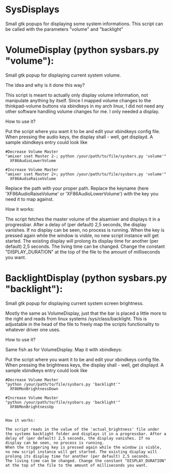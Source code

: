SysDisplays
===========

Small gtk popups for displaying some system informations.
This script can be called with the parameters "volume" and "backlight"



VolumeDisplay (python sysbars.py "volume"):
==========================================

Small gtk popup for displaying current system volume.


The idea and why is it done this way?


This script is meant to actually only display volume information, not manipulate anything by itself.
Since I mapped volume changes to the thinkpad-volume buttons via xbindkeys in my arch linux, I did not
need any other software handling volume changes for me. I only needed a display.


How to use it?


Put the script where you want it to be and edit your xbindkeys config file. 
When pressing the audio keys, the display shall - well, get displayd.
A sample xbindkeys entry could look like

```
#Decrease Volume Master
"amixer sset Master 2-; python /your/path/to/file/sysbars.py 'volume'"
  XF86AudioLowerVolume

#Increase Volume Master
"amixer sset Master 2+; python /your/path/to/file/sysbars.py 'volume'"
  XF86AudioRaiseVolume
```

Replace the path with your proper path. Replace the keyname (here 'XF86AudioRaiseVolume' or 'XF86AudioLowerVolume') with the key you need it to map against.


How it works:


The script fetches the master volume of the alsamixer and displays it in a progressbar. After a delay of (per default) 2,5 seconds, the display vanishes. If no display can be seen, no process is running. 
When the key is pressed again while the window is visble, no new script instance will get started. The existing display will prolong its display time for another (per default) 2,5 seconds. 
The living time can be changed. Change the constant "DISPLAY_DURATION" at the top of the file to the amount of milliseconds you want.





BacklightDisplay (python sysbars.py "backlight"):
==========================================

Small gtk popup for displaying current system screen brightness.

Mostly the same as VolumeDisplay, just that the bar is placed a little more to the right and reads from linux systems /sys/class/backlight. This is adjustable in the head of the file to freely map the scripts functionality to whatever driver one uses.


How to use it?

Same fish as for VolumeDisplay. Map it with xbindkeys:

Put the script where you want it to be and edit your xbindkeys config file.
When pressing the brightness keys, the display shall - well, get displayd.
A sample xbindkeys entry could look like

```
#Decrease Volume Master
"python /your/path/to/file/sysbars.py 'backlight'"
  XF86MonBrightnessDown

#Increase Volume Master
"python /your/path/to/file/sysbars.py 'backlight'"
  XF86MonBrightnessUp


How it works:

The script reads in the value of the 'actual_brightness' file under the systems backlight folder and displays it in a progressbar. After a delay of (per default) 2,5 seconds, the display vanishes. If no display can be seen, no process is running.
When the triggering key is pressed again while the window is visble, no new script instance will get started. The existing display will prolong its display time for another (per default) 2,5 seconds.
The living time can be changed. Change the constant "DISPLAY_DURATION" at the top of the file to the amount of milliseconds you want.


